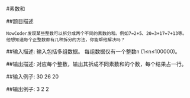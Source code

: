#素数和

##题目描述

    NowCoder发现某些整数可以拆分成两个不同的素数的和。例如7=2+5、20=3+17=7+13等。
    他想知道每个正整数都有几种拆分的方法，你能帮他解决吗？

##输入描述:
    输入包括多组数据。
    每组数据仅有一个整数n (1≤n≤100000)。


##输出描述:
    对应每个整数，输出其拆成不同素数和的个数，每个结果占一行。

##输入例子:
    30
    26
    20

##输出例子:
    3
    2
    2